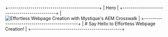 +---------------------------------------------+
| Hero                                        |
+---------------------------------------------+
| ![][image0]                                 |
+---------------------------------------------+
| # Say Hello to Effortless Webpage Creation! |
+---------------------------------------------+

[image0]: https://experience-platform-mystique-deploy-ethos102-stage-88229c.stage.cloud.adobe.io/proxy-4b739f7f3d2b43009055c893cdf99ba8-4f279b4c398f4d1d98d4552e3cf521ca/assets/media_18c9c39f49c4050fb54d50b03085228a12a9b1666.png "Effortless Webpage Creation with Mystique's AEM Crosswalk"
